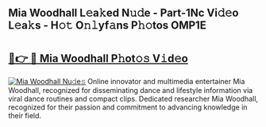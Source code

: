 ## Mia Woodhall L𝚎a𝚔ed N𝚞𝚍e - Part-1Nc Vi𝚍𝚎o L𝚎a𝚔s - H𝚘𝚝 O𝚗𝚕yf𝚊ns P𝚑𝚘tos OMP1E

# <h2><a href="http://kfe4fqh.oniu.top/?m=Mia+Woodhall">🔗👉 🔴 Mia Woodhall P𝚑ot𝚘𝚜 V𝚒d𝚎o</a></h2>

[![Mia Woodhall Nu𝚍e𝚜](https://i.imgur.com/0qMVB7G.gif)](http://kfe4fqh.oniu.top/?m=Mia+Woodhall)
Online innovator and multimedia entertainer Mia Woodhall, recognized for disseminating dance and lifestyle information via viral dance routines and compact clips. Dedicated researcher Mia Woodhall, recognized for their passion and commitment to advancing knowledge in their field.  
